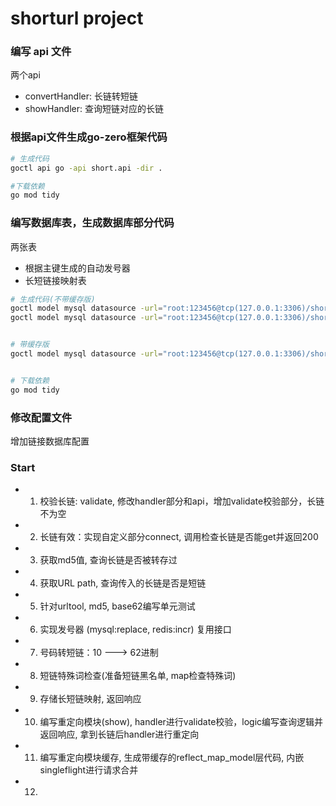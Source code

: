 # shorturl project



### 编写 api 文件
两个api
* convertHandler: 长链转短链
* showHandler: 查询短链对应的长链



### 根据api文件生成go-zero框架代码
```bash
# 生成代码
goctl api go -api short.api -dir .

#下载依赖
go mod tidy
```



### 编写数据库表，生成数据库部分代码
两张表
* 根据主键生成的自动发号器
* 长短链接映射表


```bash
# 生成代码(不带缓存版)
goctl model mysql datasource -url="root:123456@tcp(127.0.0.1:3306)/short" -table="sequence" -dir="./model"
goctl model mysql datasource -url="root:123456@tcp(127.0.0.1:3306)/short" -table="reflect_map" -dir="./model"


# 带缓存版
goctl model mysql datasource -url="root:123456@tcp(127.0.0.1:3306)/short" -table="reflect_map" -dir="./model" -c 


# 下载依赖
go mod tidy
```



### 修改配置文件
增加链接数据库配置



### Start
* 1. 校验长链: validate, 修改handler部分和api，增加validate校验部分，长链不为空
* 2. 长链有效：实现自定义部分connect, 调用检查长链是否能get并返回200
* 3. 获取md5值, 查询长链是否被转存过
* 4. 获取URL path, 查询传入的长链是否是短链
* 5. 针对urltool, md5, base62编写单元测试
* 6. 实现发号器 (mysql:replace, redis:incr) 复用接口
* 7. 号码转短链：10 ---> 62进制
* 8. 短链特殊词检查(准备短链黑名单, map检查特殊词)
* 9. 存储长短链映射, 返回响应
* 10. 编写重定向模块(show), handler进行validate校验，logic编写查询逻辑并返回响应, 拿到长链后handler进行重定向
* 11. 编写重定向模块缓存, 生成带缓存的reflect_map_model层代码, 内嵌singleflight进行请求合并
* 12. 
